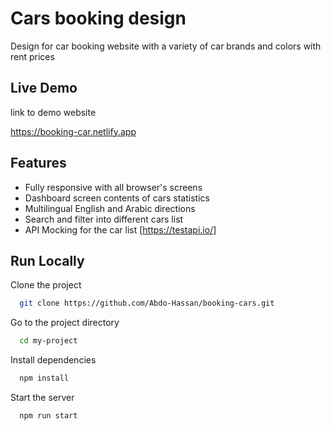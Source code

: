 
# Cars booking design

Design for car booking website with a variety of car brands and colors with rent prices


## Live Demo

link to demo website

https://booking-car.netlify.app
## Features

- Fully responsive with all browser's screens
- Dashboard screen contents of cars statistics
- Multilingual English and Arabic directions
- Search and filter into different cars list
- API Mocking for the car list [https://testapi.io/]

## Run Locally

Clone the project

```bash
  git clone https://github.com/Abdo-Hassan/booking-cars.git
```

Go to the project directory

```bash
  cd my-project
```

Install dependencies

```bash
  npm install
```

Start the server

```bash
  npm run start
```


